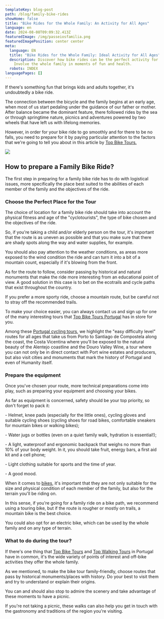 ```yaml
---
templateKey: blog-post
path: /blog/family-bike-rides
showHome: false
title: "Bike Rides for the Whole Family: An Activity for All Ages"
language: en
date: 2024-08-08T09:09:32.413Z
featuredImage: /img/passeiosfamilia.png
featuredImagePosition: center center
meta:
  language: EN
  title: "Bike Rides for the Whole Family: Ideal Activity for All Ages"
  description: Discover how bike rides can be the perfect activity for all ages.
    Involve the whole family in moments of fun and health.
  robots: INDEX
languagePages: []
---
```

If there's something fun that brings kids and adults together, it's undoubtedly a bike ride.

The connection between the bicycle and the family begins at an early age, when most of us start pedaling under the guidance of our father or mother. After balance became the dominant feature, there followed rides by the sea or through springtime nature, picnics and adventures powered by two wheels that have left us with lifelong memories.

However, in order for your bike ride to go smoothly and for there to be no falls, you need to prepare for it by paying particular attention to the factors that we're going to tell you about in this article by [Top Bike Tours.](https://topbiketoursportugal.com/)

![](/img/passeiosfamilia.png)



## How to prepare a Family Bike Ride?

The first step in preparing for a family bike ride has to do with logistical issues, more specifically the place best suited to the abilities of each member of the family and the objectives of the ride.

### Choose the Perfect Place for the Tour

The choice of location for a family bike ride should take into account the physical fitness and age of the "cyclotourists", the type of bike chosen and the objectives of the ride.

So, if you're taking a child and/or elderly person on the tour, it's important that the route is as uneven as possible and that you make sure that there are shady spots along the way and water supplies, for example.

You should also pay attention to the weather conditions, as areas more exposed to the wind condition the ride and can turn it into a bit of a mountain count, especially if it's blowing from the front.

As for the route to follow, consider passing by historical and natural monuments that make the ride more interesting from an educational point of view. A good solution in this case is to bet on the ecotrails and cycle paths that exist throughout the country.

If you prefer a more sporty ride, choose a mountain route, but be careful not to stray off the recommended trails.

To make your choice easier, you can always contact us and sign up for one of the many interesting tours that [Top Bike Tours Portugal](https://topbiketoursportugal.com/) has in store for you.

Among these [Portugal cycling tours](https://topbiketoursportugal.com/), we highlight the "easy difficulty level" routes for all ages that take us from Porto to Santiago de Compostela along the coast, the Costa Vicentina where you'll be exposed to the natural beauty of the Alentejo coastline and the Douro Valley Wine, a tour where you can not only be in direct contact with Port wine estates and producers, but also visit cities and monuments that mark the history of Portugal and even of Humanity itself.

### Prepare the equipment

Once you've chosen your route, more technical preparations come into play, such as preparing your equipment and choosing your bikes.

As far as equipment is concerned, safety should be your top priority, so don't forget to pack it:

\- Helmet, knee pads (especially for the little ones), cycling gloves and suitable cycling shoes (cycling shoes for road bikes, comfortable sneakers for mountain bikes or walking bikes);

\- Water jugs or bottles (even on a quiet family walk, hydration is essential!);

\- A light, waterproof and ergonomic backpack that weighs no more than 10% of your body weight. In it, you should take fruit, energy bars, a first aid kit and a cell phone;

\- Light clothing suitable for sports and the time of year.

\- A good mood.

When it comes to [bikes](https://topbiketoursportugal.com/rent-bike-porto-portugal/), it's important that they are not only suitable for the size and physical condition of each member of the family, but also for the terrain you'll be riding on.

In this sense, if you're going for a family ride on a bike path, we recommend using a touring bike, but if the route is rougher or mostly on trails, a mountain bike is the best choice.

You could also opt for an electric bike, which can be used by the whole family and on any type of terrain.

### What to do during the tour?

If there's one thing that [Top Bike Tours](https://topbiketoursportugal.com/) and [Top Walking Tours](https://topwalkingtoursportugal.com/) in Portugal have in common, it's the wide variety of points of interest and off-bike activities they offer the whole family.

As we mentioned, to make the bike tour family-friendly, choose routes that pass by historical monuments/places with history. Do your best to visit them and try to understand or explain their origins.

You can and should also stop to admire the scenery and take advantage of these moments to have a picnic.

If you're not taking a picnic, these walks can also help you get in touch with the gastronomy and traditions of the region you're visiting.